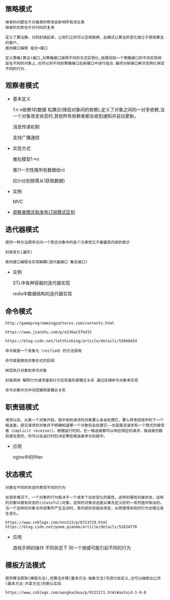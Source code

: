 
## 策略模式 ##
    
    继承的问题在于对基类的修改会影响所有派生类
    继承的优势在于对代码的复用
    
    定义了算法簇，分别封装起来，让他们之间可以互相替换，此模式让算法的变化独立于使用算法的客户。
    面向接口编程 组合+接口

    定义策略(算法)接口,对策略接口按照不同的方式实例化,按需将同一个策略接口的不同实现绑定在不同的对象上,也可以将不同的策略接口在新接口中进行组合.最终对新接口再次实例化绑定不同的行为.

## 观察者模式 ##

+ 基本定义

    1:n n依赖1的数据 松耦合(降低对象间的依赖),定义了对象之间的一对多依赖,当一个对象改变状态时,其他所有依赖者都会收到通知并自动更新。

    消息传递机制

    支持广播通信 

+ 实现方式

    推拉模型1->n 
    
    推(1一次性推所有数据给n) 
    
    拉(n分别按需从1获取数据)

+ 实例

    MVC


+ [观察者模式和发布订阅模式区别](https://juejin.im/post/5a14e9edf265da4312808d86)
    

## 迭代器模式 ##
    提供一种方法顺序访问一个聚合对象中的各个元素而又不暴露其内部的表示

    封装变化(遍历)

    面向接口编程与实现解耦(迭代器接口 集合接口)

+ 实例

    STL中各种容器的迭代器实现

    redis中数据结构的迭代器实现

## 命令模式

    http://gameprogrammingpatterns.com/contents.html

    https://www.jianshu.com/p/e236ac5fbd32
    
    https://blog.csdn.net/letthinking/article/details/53068454

    命令就是一个具象化（reified）的方法调用

    命令就是面向对象形式的回调

    绑定执行对象到命令对象

    封装调用 解除行为请求者和行为实现者的紧耦合关系 通过存储命令对象来实现 
    
    命令对象作为中间层解除紧耦合关系 

## 职责链模式

    请求以后，从第一个对象开始，链中收到请求的对象要么亲自处理它，要么转发给链中的下一个候选者。提交请求的对象并不明确知道哪一个对象将会处理它——也就是该请求有一个隐式的接受者（implicit receiver）。根据运行时刻，任一候选者都可以响应相应的请求，候选者的数目是任意的，你可以在运行时刻决定哪些候选者参与到链中。


+ 应用

    nginx中的filter

## 状态模式

    对象在不同的状态时表现不同的行为

    在很多情况下，一个对象的行为取决于一个或多个动态变化的属性，这样的属性叫做状态，这样的对象叫做有状态的(stateful)对象，这样的对象状态是从事先定义好的一系列值中取出的。当一个这样的对象与外部事件产生互动时，其内部状态就会改变，从而使得系统的行为也随之发生变化。

    https://www.cnblogs.com/nnn123/p/6723729.html
    https://blog.csdn.net/poem_qianmo/article/details/52824776

+ 应用

    游戏手柄的操作 不同状态下 同一个按键可能引起不同的行为

## 模板方法模式

    提供算法框架(模板方法),但算法步骤(基本方法-抽象方法)可进行自定义,也可以抽取出公共(基本方法-共享方法)的默认实现

    https://www.cnblogs.com/wangkaihua/p/9123171.html#autoid-1-0-0